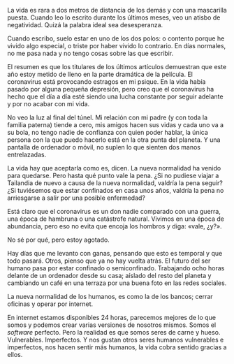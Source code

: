 La vida es rara a dos metros de distancia de los demás y con una mascarilla puesta. Cuando leo lo escrito durante los últimos meses, veo un atisbo de negatividad. Quizá la palabra ideal sea desesperanza.

Cuando escribo, suelo estar en uno de los dos polos: o contento porque he vivido algo especial, o triste por haber vivido lo contrario. En días normales, no me pasa nada y no tengo cosas sobre las que escribir. 

El resumen es que los titulares de los últimos artículos demuestran que este año estoy metido de lleno en la parte dramática de la película. El coronavirus está provocando estragos en mi psique. En la vida había pasado por alguna pequeña depresión, pero creo que el coronavirus ha hecho que el día a día esté siendo una lucha constante por seguir adelante y por no acabar con mi vida.

No veo la luz al final del túnel. Mi relación con mi padre (y con toda la familia paterna) tiende a cero, mis amigos hacen sus vidas y cada uno va a su bola, no tengo nadie de confianza con quien poder hablar, la única persona con la que puedo hacerlo está en la otra punta del planeta. Y una pantalla de ordenador o móvil, no suplen lo que sienten dos manos entrelazadas.

La vida hay que aceptarla como es, dicen. La nueva normalidad ha venido para quedarse. Pero hasta qué punto vale la pena. ¿Si no pudiese viajar a Tailandia de nuevo a causa de la nueva normalidad, valdría la pena seguir? ¿Si tuviésemos que estar confinados en casa unos años, valdría la pena no arriesgarse a salir por una posible enfermedad?

Está claro que el coronavirus es un don nadie comparado con una guerra, una época de hambruna o una catástrofe natural. Vivimos en una época de abundancia, pero eso no evita que encoja los hombros y diga: «vale, ¿y?».

No sé por qué, pero estoy agotado.

Hay días que me levanto con ganas, pensando que esto es temporal y que todo pasará. Otros, pienso que ya no hay vuelta atrás. El futuro del ser humano pasa por estar confinado o semiconfinado. Trabajando ocho horas delante de un ordenador desde su casa; aíslado del resto del planeta y cambiando un café en una terraza por una buena foto en las redes sociales. 

La nueva normalidad de los humanos, es como la de los bancos; cerrar oficinas y operar por internet.

En internet estamos disponibles 24 horas, parecemos mejores de lo que somos y podemos crear varias versiones de nosotros mismos. Somos el *software* perfecto. Pero la realidad es que somos seres de carne y hueso. Vulnerables. Imperfectos. Y nos gustan otros seres humanos vulnerables e imperfectos, nos hacen sentir más humanos, la vida cobra sentido gracias a ellos. 